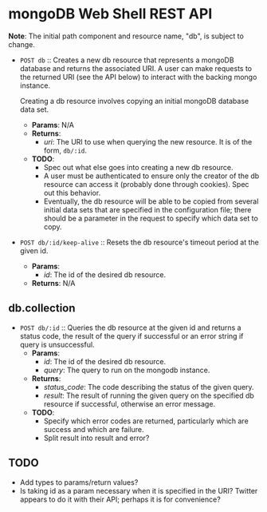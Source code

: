 mongoDB Web Shell REST API
==========================
__Note__: The initial path component and resource name, "db", is subject to
change.

* `POST db` :: Creates a new db resource that represents a mongoDB database and
  returns the associated URI. A user can make requests to the returned URI (see
  the API below) to interact with the backing mongo instance.

  Creating a db resource involves copying an initial mongoDB database data set.
    * __Params__: N/A
    * __Returns__:
        * *uri*: The URI to use when querying the new resource. It is of the
          form, `db/:id`.
    * __TODO__:
        * Spec out what else goes into creating a new db resource.
        * A user must be authenticated to ensure only the creator of the db
          resource can access it (probably done through cookies). Spec out this
          behavior.
        * Eventually, the db resource will be able to be copied from several
          initial data sets that are specified in the configuration file; there
          should be a parameter in the request to specify which data set to
          copy.

* `POST db/:id/keep-alive` :: Resets the db resource's timeout period at the
  given id.
    * __Params__:
        * *id*: The id of the desired db resource.
    * __Returns__: N/A

db.collection
-------------
* `POST db/:id` :: Queries the db resource at the given id and returns a status
  code, the result of the query if successful or an error string if query is
  unsuccessful.
    * __Params__:
        * *id*: The id of the desired db resource.
        * *query*: The query to run on the mongodb instance.
    * __Returns__:
        * *status_code*: The code describing the status of the given query.
        * *result*: The result of running the given query on the specified db
          resource if successful, otherwise an error message.
    * __TODO__:
        * Specify which error codes are returned, particularly which are
          success and which are failure.
        * Split result into result and error?

TODO
----
* Add types to params/return values?
* Is taking id as a param necessary when it is specified in the URI? Twitter
  appears to do it with their API; perhaps it is for convenience?
